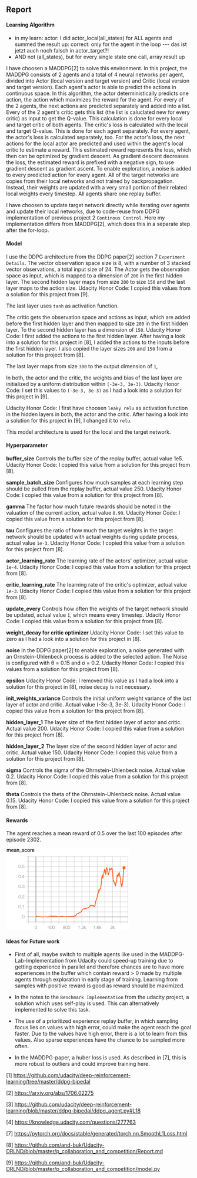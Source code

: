 ## Report

#### Learning Algorithm

- in my learn: actor: I did actor_local(all_states) for ALL agents and summed the result up: correct: only for the agent in the loop
--- das ist jetzt auch noch falsch in actor_target?!
- AND not (all_states), but for every single state one call, array result up


I have choosen a MADDPG[2] to solve this environment. In this project, the MADDPG consists of 2 agents and a total of 4 neural networks per agent, divided into Actor (local version and target version) and Critic (local version and target version). Each agent's actor is able to predict the actions in continuous space. In this algorithm, the actor deterministically predicts one action, the action which maximizes the reward for the agent. For every of the 2 agents, the next actions are predicted separately and added into a list. Every of the 2 agent's critic gets this list (the list is caluclated new for every critic) as input to get the Q-value. This calculation is done for every local and target critic of both agents. The critic's loss is calculated with the local and target Q-value. This is done for each agent separately.
For every agent, the actor's loss is calculated separately, too. For the actor's loss, the next actions for the local actor are predicted and used within the agent's local critic to estimate a reward. This estimated reward represents the loss, which then can be optimized by gradient descent. As gradient descent decreases the loss, the estimated reward is prefixed with a negative sign, to use gradient descent as gradient ascent. To enable exploration, a noise is added to every predicted action for every agent. All of the target networks are copies from their local networks and not trained by backpropagation. Instead, their weights are updated with a very small portion of their related local weights every timestep. All agents share one replay buffer.

I have choosen to update target network directly while iterating over agents and update their local networks, due to code-reuse from DDPG implementation of previous project 2 `Continous Control`. Here my implementation differs from MADDPG[2], which does this in a separate step after the for-loop.

#### Model

I use the DDPG architecture from the DDPG paper[2] section 7 `Experiment Details`. The vector observation space size is 8, with a number of 3 stacked vector observations, a total input size of 24.
The Actor gets the observation space as input, which is mapped to a dimension of `200` in the first hidden layer. The second hidden layer maps from size `200` to size `150` and the last layer maps to the action size. Udacity Honor Code: I copied this values from a solution for this project from [9].

The last layer uses `tanh` as activation function.

The critic gets the observation space and actions as input, which are added before the first hidden layer and then mapped to size `200` in the first hidden layer. To the second hidden layer has a dimension of `150`. 
Udacity Honor Code: I first added the actions to the first hidden layer. After having a look into a solution for this project in [8], I added the actions to the inputs before the first hidden layer. I also copied the layer sizes `200` and `150` from a solution for this project from [8].

The last layer maps from size `300` to the output dimension of `1`, 

In both, the actor and the critic, the weights and bias of the last layer are initialized by a uniform distribution within `(-3e-3, 3e-3)`. Udacity Honor Code: I set this values to `(-3e-3, 3e-3)` as I had a look into a solution for this project in [9].

Udacity Honor Code: I first have choosen `leaky relu` as activation function in the hidden layers in both, the actor and the critic. After having a look into a solution for this project in [9], I changed it to `relu`.

This model architecture is used for the local and the target network.

#### Hyperparameter

**buffer_size**
Controls the buffer size of the replay buffer, actual value 1e5. Udacity Honor Code: I copied this value from a solution for this project from [8].

**sample_batch_size**
Configures how much samples at each learning step should be pulled from the replay buffer, actual value 250. Udacity Honor Code: I copied this value from a solution for this project from [8].

**gamma**
The factor how much future rewards should be noted in the valuation of the current action, actual value `0.99`. Udacity Honor Code: I copied this value from a solution for this project from [8].

**tau**
Configures the ratio of how much the target weights in the target network should be updated with actual weights during update process, actual value `1e-3`. Udacity Honor Code: I copied this value from a solution for this project from [8].

**actor_learning_rate**
The learning rate of the actors' optimizer, actual value `1e-4`. Udacity Honor Code: I copied this value from a solution for this project from [8].

**critic_learning_rate**
The learning rate of the critic's optimizer, actual value `1e-3`. Udacity Honor Code: I copied this value from a solution for this project from [8].

**update_every**
Controls how often the weights of the target network should be updated, actual value `1`, which means every timestep. Udacity Honor Code: I copied this value from a solution for this project from [8].

**weight_decay for critic optimizer**
Udacity Honor Code: I set this value to zero as I had a look into a solution for this project in [8].

**noise**
In the DDPG paper[2] to enable exploration, a noise generated with an Ornstein-Uhlenbeck process is added to the selected action. The Noise is configured with θ = 0.15 and σ = 0.2. Udacity Honor Code: I copied this values from a solution for this project from [8].

**epsilon**
Udacity Honor Code: I removed this value as I had a look into a solution for this project in [8], noise decay is not necessary.

**init_weights_variance**
Controls the initial uniform weight variance of the last layer of actor and critic. Actual value (-3e-3, 3e-3). Udacity Honor Code: I copied this value from a solution for this project from [8].

**hidden_layer_1**
The layer size of the first hidden layer of actor and critic. Actual value 200. Udacity Honor Code: I copied this value from a solution for this project from [8].

**hidden_layer_2**
The layer size of the second hidden layer of actor and critic. Actual value 150. Udacity Honor Code: I copied this value from a solution for this project from [8].

**sigma**
Controls the sigma of the Ohrnstein-Uhlenbeck noise. Actual value 0.2. Udacity Honor Code: I copied this value from a solution for this project from [8].

**theta**
Controls the theta of the Ohrnstein-Uhlenbeck noise. Actual value 0.15. Udacity Honor Code: I copied this value from a solution for this project from [8].

#### Rewards

The agent reaches a mean reward of 0.5 over the last 100 episodes after episode 2302.

![mean reward plot](tensorboard_reward.png)

#### Ideas for Future work

- First of all, maybe switch to multiple agents like used in the MADDPG-Lab-Implementation from Udacity could speed-up training due to getting experience in parallel and therefore chances are to have more experiences in the buffer which contain reward > 0 made by multiple agents through exploration in early stage of training. Learning from samples with positive reward is good as reward should be maximized.

- In the notes to the `Benchmark Implementation` from the udacity project, a solution which uses self-play is used. This can alternatively implemented to solve this task.

- The use of a prioritized experience replay buffer, in which sampling focus lies on values with high error, could make the agent reach the goal faster. Due to the values have high error, there is a lot to learn from this values. Also sparse experiences have the chance to be sampled more often.

- In the MADDPG-paper, a huber loss is used. As described in [7], this is more robust to outliers and could improve training here.

[1] https://github.com/udacity/deep-reinforcement-learning/tree/master/ddpg-bipedal

[2] https://arxiv.org/abs/1706.02275

[3] https://github.com/udacity/deep-reinforcement-learning/blob/master/ddpg-bipedal/ddpg_agent.py#L18

[4] https://knowledge.udacity.com/questions/277763

[7] https://pytorch.org/docs/stable/generated/torch.nn.SmoothL1Loss.html

[8] https://github.com/and-buk/Udacity-DRLND/blob/master/p_collaboration_and_competition/Report.md

[9] https://github.com/and-buk/Udacity-DRLND/blob/master/p_collaboration_and_competition/model.py